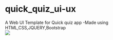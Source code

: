 # quick_quiz_ui-ux
A Web UI Template for Quick quiz app -Made using HTML,CSS,JQUERY,Bootstrap
<br/>
<img src="main_page.jpg"/>
